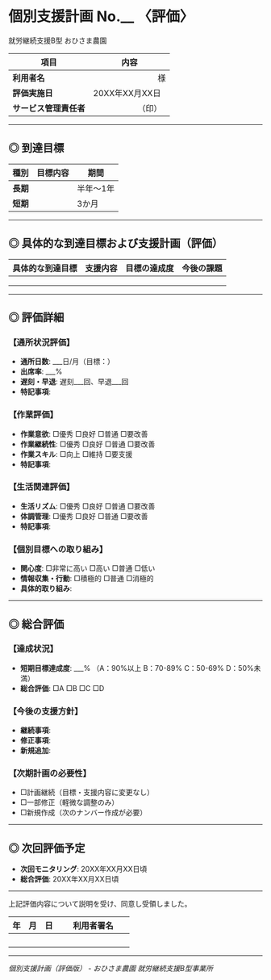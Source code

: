 # 個別支援計画 No.__ 〈評価〉  
就労継続支援B型 おひさま農園  

| 項目 | 内容 |
| --- | --- |
| **利用者名** | 　　　　　　　　様 |
| **評価実施日** | 20XX年XX月XX日 |
| **サービス管理責任者** | 　　　　　　（印） |

---

## ◎ 到達目標

| 種別 | 目標内容 | 期間 |
| --- | --- | --- |
| **長期** |  | 半年〜1年 |
| **短期** |  | 3か月 |

---

## ◎ 具体的な到達目標および支援計画（評価）

| 具体的な到達目標 | 支援内容 | 目標の達成度 | 今後の課題 |
| --- | --- | --- | --- |
|  |  |  |  |
|  |  |  |  |
|  |  |  |  |

---

## ◎ 評価詳細

### 【通所状況評価】
- **通所日数**: ___日/月（目標：）
- **出席率**: ___%
- **遅刻・早退**: 遅刻___回、早退___回
- **特記事項**: 

### 【作業評価】
- **作業意欲**: □優秀 □良好 □普通 □要改善
- **作業継続性**: □優秀 □良好 □普通 □要改善
- **作業スキル**: □向上 □維持 □要支援
- **特記事項**: 

### 【生活関連評価】
- **生活リズム**: □優秀 □良好 □普通 □要改善
- **体調管理**: □優秀 □良好 □普通 □要改善
- **特記事項**: 

### 【個別目標への取り組み】
- **関心度**: □非常に高い □高い □普通 □低い
- **情報収集・行動**: □積極的 □普通 □消極的
- **具体的取り組み**: 

---

## ◎ 総合評価

### 【達成状況】
- **短期目標達成度**: ___% （A：90%以上 B：70-89% C：50-69% D：50%未満）
- **総合評価**: □A □B □C □D

### 【今後の支援方針】
- **継続事項**: 
- **修正事項**: 
- **新規追加**: 

### 【次期計画の必要性】
- □計画継続（目標・支援内容に変更なし）
- □一部修正（軽微な調整のみ）
- □新規作成（次のナンバー作成が必要）

---

## ◎ 次回評価予定
- **次回モニタリング**: 20XX年XX月XX日頃
- **総合評価**: 20XX年XX月XX日頃

---

上記評価内容について説明を受け、同意し受領しました。  

| 年 | 月 | 日 | 利用者署名 |
| --- | --- | --- | --- |
| 　| 　| 　| 　　　　　　　　|

---

*個別支援計画（評価版） - おひさま農園 就労継続支援B型事業所* 